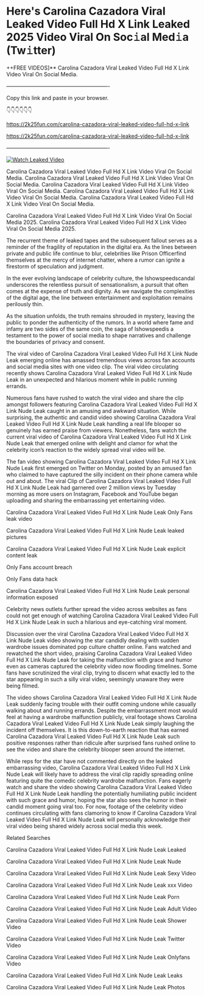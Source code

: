 # Here's Carolina Cazadora Viral Leaked Video Full Hd X Link Leaked 2025 Video Viral On Soc𝚒al Med𝚒a (Tw𝚒tter)

++FREE VIDEOS]** Carolina Cazadora Viral Leaked Video Full Hd X Link Video Viral On Social Media.

———————————————————-

Copy this link and paste in your browser.

👇👇👇👇👇👇

https://2k25fun.com/carolina-cazadora-viral-leaked-video-full-hd-x-link

https://2k25fun.com/carolina-cazadora-viral-leaked-video-full-hd-x-link

———————————————————-

[![Watch Leaked Video](https://miro.medium.com/v2/resize:fit:828/format:webp/1*cilzJN44JGOrTw9NJCrNHA.gif "Watch Leaked Video")](https://2k25fun.com/carolina-cazadora-viral-leaked-video-full-hd-x-link)

Carolina Cazadora Viral Leaked Video Full Hd X Link Video Viral On Social Media. Carolina Cazadora Viral Leaked Video Full Hd X Link Video Viral On Social Media. Carolina Cazadora Viral Leaked Video Full Hd X Link Video Viral On Social Media. Carolina Cazadora Viral Leaked Video Full Hd X Link Video Viral On Social Media. Carolina Cazadora Viral Leaked Video Full Hd X Link Video Viral On Social Media.

Carolina Cazadora Viral Leaked Video Full Hd X Link Video Viral On Social Media 2025. Carolina Cazadora Viral Leaked Video Full Hd X Link Video Viral On Social Media 2025.

The recurrent theme of leaked tapes and the subsequent fallout serves as a reminder of the fragility of reputation in the digital era. As the lines between private and public life continue to blur, celebrities like Prison Officerfind themselves at the mercy of internet chatter, where a rumor can ignite a firestorm of speculation and judgment.

In the ever evolving landscape of celebrity culture, the Ishowspeedscandal underscores the relentless pursuit of sensationalism, a pursuit that often comes at the expense of truth and dignity. As we navigate the complexities of the digital age, the line between entertainment and exploitation remains perilously thin.

As the situation unfolds, the truth remains shrouded in mystery, leaving the public to ponder the authenticity of the rumors. In a world where fame and infamy are two sides of the same coin, the saga of Ishowspeedis a testament to the power of social media to shape narratives and challenge the boundaries of privacy and consent.

The viral video of Carolina Cazadora Viral Leaked Video Full Hd X Link Nude Leak emerging online has amassed tremendous views across fan accounts and social media sites with one video clip. The viral video circulating recently shows Carolina Cazadora Viral Leaked Video Full Hd X Link Nude Leak in an unexpected and hilarious moment while in public running errands.

Numerous fans have rushed to watch the viral video and share the clip amongst followers featuring Carolina Cazadora Viral Leaked Video Full Hd X Link Nude Leak caught in an amusing and awkward situation. While surprising, the authentic and candid video showing Carolina Cazadora Viral Leaked Video Full Hd X Link Nude Leak handling a real life blooper so genuinely has earned praise from viewers. Nonetheless, fans watch the current viral video of Carolina Cazadora Viral Leaked Video Full Hd X Link Nude Leak that emerged online with delight and clamor for what the celebrity icon’s reaction to the widely spread viral video will be.

The fan video showing Carolina Cazadora Viral Leaked Video Full Hd X Link Nude Leak first emerged on Twitter on Monday, posted by an amused fan who claimed to have captured the silly incident on their phone camera while out and about. The viral Clip of Carolina Cazadora Viral Leaked Video Full Hd X Link Nude Leak had garnered over 2 million views by Tuesday morning as more users on Instagram, Facebook and YouTube began uploading and sharing the embarrassing yet entertaining video.

Carolina Cazadora Viral Leaked Video Full Hd X Link Nude Leak Only Fans leak video

Carolina Cazadora Viral Leaked Video Full Hd X Link Nude Leak leaked pictures

Carolina Cazadora Viral Leaked Video Full Hd X Link Nude Leak explicit content leak

Only Fans account breach

Only Fans data hack

Carolina Cazadora Viral Leaked Video Full Hd X Link Nude Leak personal information exposed

Celebrity news outlets further spread the video across websites as fans could not get enough of watching Carolina Cazadora Viral Leaked Video Full Hd X Link Nude Leak in such a hilarious and eye-catching viral moment.

Discussion over the viral Carolina Cazadora Viral Leaked Video Full Hd X Link Nude Leak video showing the star candidly dealing with sudden wardrobe issues dominated pop culture chatter online. Fans watched and rewatched the short video, praising Carolina Cazadora Viral Leaked Video Full Hd X Link Nude Leak for taking the malfunction with grace and humor even as cameras captured the celebrity video now flooding timelines. Some fans have scrutinized the viral clip, trying to discern what exactly led to the star appearing in such a silly viral video, seemingly unaware they were being filmed.

The video shows Carolina Cazadora Viral Leaked Video Full Hd X Link Nude Leak suddenly facing trouble with their outfit coming undone while casually walking about and running errands. Despite the embarrassment most would feel at having a wardrobe malfunction publicly, viral footage shows Carolina Cazadora Viral Leaked Video Full Hd X Link Nude Leak simply laughing the incident off themselves. It is this down-to-earth reaction that has earned Carolina Cazadora Viral Leaked Video Full Hd X Link Nude Leak such positive responses rather than ridicule after surprised fans rushed online to see the video and share the celebrity blooper seen around the internet.

While reps for the star have not commented directly on the leaked embarrassing video, Carolina Cazadora Viral Leaked Video Full Hd X Link Nude Leak will likely have to address the viral clip rapidly spreading online featuring quite the comedic celebrity wardrobe malfunction. Fans eagerly watch and share the video showing Carolina Cazadora Viral Leaked Video Full Hd X Link Nude Leak handling the potentially humiliating public incident with such grace and humor, hoping the star also sees the humor in their candid moment going viral too. For now, footage of the celebrity video continues circulating with fans clamoring to know if Carolina Cazadora Viral Leaked Video Full Hd X Link Nude Leak will personally acknowledge their viral video being shared widely across social media this week.

Related Searches

Carolina Cazadora Viral Leaked Video Full Hd X Link Nude Leak Leaked

Carolina Cazadora Viral Leaked Video Full Hd X Link Nude Leak Nude

Carolina Cazadora Viral Leaked Video Full Hd X Link Nude Leak Sexy Video

Carolina Cazadora Viral Leaked Video Full Hd X Link Nude Leak xxx Video

Carolina Cazadora Viral Leaked Video Full Hd X Link Nude Leak Porn

Carolina Cazadora Viral Leaked Video Full Hd X Link Nude Leak Adult Video

Carolina Cazadora Viral Leaked Video Full Hd X Link Nude Leak Shower Video

Carolina Cazadora Viral Leaked Video Full Hd X Link Nude Leak Twitter Video

Carolina Cazadora Viral Leaked Video Full Hd X Link Nude Leak Onlyfans Video

Carolina Cazadora Viral Leaked Video Full Hd X Link Nude Leak Leaks

Carolina Cazadora Viral Leaked Video Full Hd X Link Nude Leak Photos